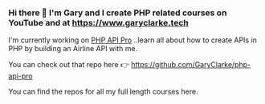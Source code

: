 ### Hi there 👋 I'm Gary and I create PHP related courses on YouTube and at https://www.garyclarke.tech

I'm currently working on [PHP API Pro](https://www.garyclarke.tech/p/php-api-pro) ..learn all about how to create APIs in PHP by building an Airline API with me. 

You can check out that repo here 👉 https://github.com/GaryClarke/php-api-pro

You can find the repos for all my full length courses here.
